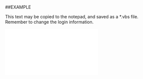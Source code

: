 

##EXAMPLE

This text may be copied to the notepad, and saved as a *.vbs file. Remember to change the login information.

![](../../Examples/vbs/SOTimeZoneItems.Item.vbs.txt)





